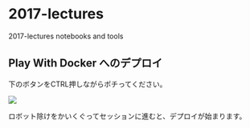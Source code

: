 # 2017-lectures
2017-lectures notebooks and tools

## Play With Docker へのデプロイ

下のボタンをCTRL押しながらポチってください。

<a href="http://play-with-docker.com?stack=https://raw.githubusercontent.com/mnagaku/2017-lectures/pwd/docker-compose.yml"><img src="https://github.com/play-with-docker/stacks/raw/cff22438cb4195ace27f9b15784bbb497047afa7/assets/images/button.png" /></a>

ロボット除けをかいくぐってセッションに進むと、デプロイが始まります。
